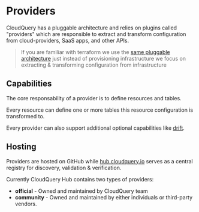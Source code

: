 # Providers

CloudQuery has a pluggable architecture and relies on plugins called "providers" which are responsible to extract and transform configuration from cloud-providers, SaaS apps, and other APIs.

> If you are familiar with terraform we use the [same pluggable architecture](https://www.terraform.io/docs/language/providers/index.html) just instead of provisioning infrastructure we focus on extracting & transforming configuration from infrastructure

## Capabilities

The core responsability of a provider is to define resources and tables.

Every resource can define one or more tables this resource configuration is transformed to.

Every provider can also support additional optional capabilities like [drift](../drift/overview).

## Hosting

Providers are hosted on GitHub while [hub.cloudquery.io](https://hub.cloudquery.io) serves as a central registry for discovery, validation & verification.

Currently CloudQuery Hub contains two types of providers:
- **official** - Owned and maintained by CloudQuery team
- **community** - Owned and maintained by either individuals or third-party vendors.